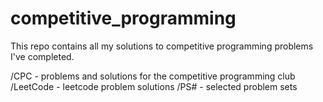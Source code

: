 # competitive_programming
This repo contains all my solutions to competitive programming problems I've completed.

/CPC - problems and solutions for the competitive programming club
/LeetCode - leetcode problem solutions
/PS# - selected problem sets